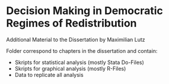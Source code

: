 # Decision Making in Democratic Regimes of Redistribution
Additional Material to the Dissertation by Maximilian Lutz


Folder correspond to chapters in the dissertation and contain: 
 - Skripts for statistical analysis (mostly Stata Do-Files)
 - Skripts for graphical analysis (mostly R-Files) 
 - Data to replicate all analysis
